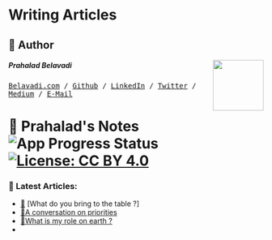# Writing Articles

## 📝 Author
[<img src="https://pbs.twimg.com/profile_images/901150548769898496/qcSwhc7__400x400.jpg" align="right" height="100">](http://belavadi.com)

##### Prahalad Belavadi
<kbd>[Belavadi.com](http://belavadi.com/) / [Github](https://www.github.com/prahaladbelavadi) / [LinkedIn](https://www.linkedin.com/in/prahaladbelavadi) / [Twitter](http://twitter.com/prahaladbelavad/)  / [Medium](https://medium.com/@prahaladbelavadi) / [E-Mail](mailto:prahaladbelavadi@gmail.com)</kbd>


# 📓 Prahalad's Notes  ![App Progress Status](https://img.shields.io/badge/Writing%20Status-In%20Progress-0520b7.svg?style=plastic) [![License: CC BY 4.0](https://img.shields.io/badge/License-CC%20BY%204.0-red.svg?colorB=91001a)](http://creativecommons.org/licenses/by/4.0/)

### 📰 Latest Articles:
- [📝](./what-do-you-bring-to-the-table) [What do you bring to the table ?]
- [📝](./a-conversation-on-priorities)[A conversation on priorities](https://medium.com/@prahaladbelavadi/a-conversation-about-priorities-ebb8bfc46299)
- [📝](./what-is-my-role-on-earth)[What is my role on earth ?](https://medium.com/@prahaladbelavadi/what-is-my-role-on-earth-a133567dff12)
-
